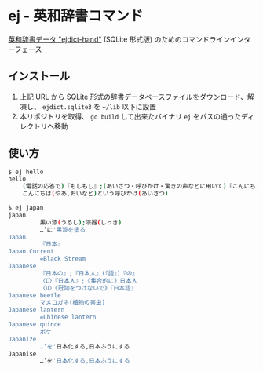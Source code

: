 # ej - 英和辞書コマンド

[英和辞書データ "ejdict-hand"](https://github.com/kujirahand/EJDict) (SQLite 形式版) のためのコマンドラインインターフェース

## インストール

1. 上記 URL から SQLite 形式の辞書データベースファイルをダウンロード、解凍し、 `ejdict.sqlite3` を `~/lib` 以下に設置
1. 本リポジトリを取得、 `go build` して出来たバイナリ `ej` をパスの通ったディレクトリへ移動

## 使い方

```bash
$ ej hello
hello
    (電話の応答で)『もしもし』;(あいさつ・呼びかけ・驚きの声などに用いて)『こんにちは』,やあ,おい,ちょっと,おや,まあ
    こんにちは(やあ,おいなど)という呼びかけ(あいさつ)

$ ej japan
japan
         黒い漆(うるし);漆器(しっき)
         …‘に'黒漆を塗る
Japan
         『日本』
Japan Current
         =Black Stream
Japanese
         『日本の』;『日本人』(『語』)『の』
         〈C〉『日本人』;《集合的に》日本人
         〈U〉《冠詞をつけないで》『日本語』
Japanese beetle
         マメコガネ(植物の害虫)
Japanese lantern
         =Chinese lantern
Japanese quince
         ボケ
Japanize
         …‘を'日本化する,日本ふうにする
Japanise
         …‘を'日本化する,日本ふうにする
```
